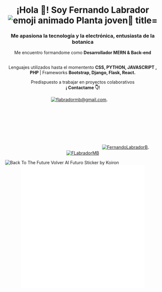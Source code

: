 <!-- ### Hi there 👋 -->
<h1 align="center">¡Hola 👋! Soy Fernando Labrador <img alt="emoji animado Planta joven🌱 title="🌱planta joven" src="https://www.emojiall.com/images/60/telegram/1f331.gif" height="35" width="35"></h1>

<h3 align="center">
   Me apasiona la tecnología y la electrónica, entusiasta de la botanica
</h3>
<!-- https://cdn.akamai.steamstatic.com/store/halloween2021/ojo.png-->

<p align="center">Me encuentro formandome como <strong>Desarrollador MERN & Back-end </strong> <br /><br /></p>
<p align="center">
   Lenguajes utilizados hasta el momentento <strong>CSS, PYTHON, JAVASCRIPT , PHP </strong>  |  Frameworks <strong>Bootstrap, Django, Flask, React. </strong><br />
</p>

<p align="center">
   Predispuesto a trabajar en proyectos colaborativos <br />
   <strong>¡ Contactame 👇!</strong>
</p>
<p align="center">
   <a href="mailto:flabradormb@gmail.com" target="blank" style='margin-right:8px'>
    <img align="center" src="https://cdn.jsdelivr.net/npm/simple-icons@3.0.1/icons/gmail.svg" alt="flabradormb@gmail.com" height="28px" width="28px" />
  </a>&emsp;
   <a href="https://www.linkedin.com/in/fernandolabradorb/" target="blank" style='margin-right:8px'>
   <svg> 
    <img align="center" src="https://cdn.jsdelivr.net/npm/simple-icons@3.0.1/icons/linkedin.svg" style='fill:yellow' alt="FernandoLabradorB" height="28px" width="28px" /></svg>
  </a>&emsp;
  <a href="https://twitter.com/FLabradorMB/" target="blank">
    <img align="center" src="https://cdn.jsdelivr.net/npm/simple-icons@3.0.1/icons/twitter.svg" alt="FLabradorMB" height="28px" width="28px" />
  </a>
</p>


<img src="https://media3.giphy.com/media/4TgHD1Nf3h4CDuAwpC/giphy.gif?cid=790b761167258cb090161b14823519bde7395ab6282d2406&amp;rid=giphy.gif&amp;ct=s" class="lolo" alt="Back To The Future Volver Al Futuro Sticker by Koiron" style="width: 500px; height: 305.208px; left: 0px; top: 0px;">

   
<div align="center">
    <img src="examm.svg" width="400" height="400" alt="css-in-readme">
</div>
<!--
**misiop/misiop** is a ✨ _special_ ✨ repository because its `README.md` (this file) appears on your GitHub profile.

Here are some ideas to get you started:

- 🔭 I’m currently working on ...
- 🌱 I’m currently learning ...
- 👯 I’m looking to collaborate on ...
- 🤔 I’m looking for help with ...
- 💬 Ask me about ...
- 📫 How to reach me: ...
- 😄 Pronouns: ...
- ⚡ Fun fact: ...
-->
